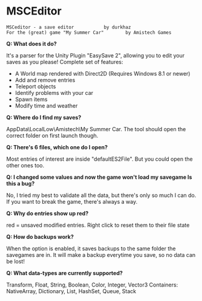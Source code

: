 # MSCEditor

	MSCeditor - a save editor			by durkhaz
	For the (great) game "My Summer Car"		by Amistech Games 

**Q: What does it do?**

It's a parser for the Unity Plugin "EasySave 2", allowing you to edit your saves as you please!
Complete set of features:
 - A World map rendered with Direct2D (Requires Windows 8.1 or newer)
 - Add and remove entries
 - Teleport objects
 - Identify problems with your car
 - Spawn items
 - Modify time and weather

**Q: Where do I find my saves?**

AppData\LocalLow\Amistech\My Summer Car\. The tool should open the correct folder on first launch though.

**Q: There's 6 files, which one do I open?**

 Most entries of interest are inside "defaultES2File". But you could open the other ones too.

**Q: I changed some values and now the game won't load my savegame Is this a bug?**

No, I tried my best to validate all the data, but there's only so much I can do. If you want to break the game, there's always a way.

**Q: Why do entries show up red?**

red = unsaved modified entries. Right click to reset them to their file state

**Q: How do backups work?**

When the option is enabled, it saves backups to the same folder the savegames are in.  It will make a backup everytime you save, so no data can be lost!

**Q: What data-types are currently supported?**

Transform, Float, String, Boolean, Color, Integer, Vector3
Containers: NativeArray, Dictionary, List, HashSet, Queue, Stack
